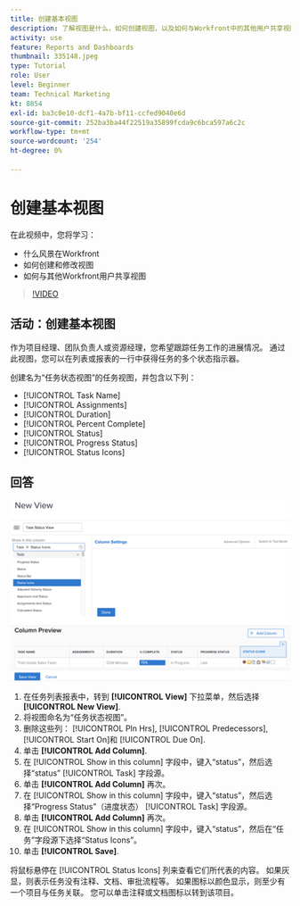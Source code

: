 ```yaml
---
title: 创建基本视图
description: 了解视图是什么，如何创建视图，以及如何与Workfront中的其他用户共享视图。
activity: use
feature: Reports and Dashboards
thumbnail: 335148.jpeg
type: Tutorial
role: User
level: Beginner
team: Technical Marketing
kt: 8854
exl-id: ba3c0e10-dcf1-4a7b-bf11-ccfed9040e6d
source-git-commit: 252ba3ba44f22519a35899fcda9c6bca597a6c2c
workflow-type: tm+mt
source-wordcount: '254'
ht-degree: 0%

---
```


# 创建基本视图

在此视频中，您将学习：

* 什么风景在Workfront
* 如何创建和修改视图
* 如何与其他Workfront用户共享视图

>[!VIDEO](https://video.tv.adobe.com/v/335148/?quality=12)

## 活动：创建基本视图

作为项目经理、团队负责人或资源经理，您希望跟踪任务工作的进展情况。 通过此视图，您可以在列表或报表的一行中获得任务的多个状态指示器。

创建名为“任务状态视图”的任务视图，并包含以下列：

* [!UICONTROL Task Name]
* [!UICONTROL Assignments]
* [!UICONTROL Duration]
* [!UICONTROL Percent Complete]
* [!UICONTROL Status]
* [!UICONTROL Progress Status]
* [!UICONTROL Status Icons]

## 回答

![用于创建新视图的屏幕图像](assets/view-exercise.png)

1. 在任务列表报表中，转到 **[!UICONTROL View]** 下拉菜单，然后选择 **[!UICONTROL New View]**.
1. 将视图命名为“任务状态视图”。
1. 删除这些列： [!UICONTROL Pln Hrs], [!UICONTROL Predecessors], [!UICONTROL Start On]和 [!UICONTROL Due On].
1. 单击 **[!UICONTROL Add Column]**.
1. 在 [!UICONTROL Show in this column] 字段中，键入“status”，然后选择“status” [!UICONTROL Task] 字段源。
1. 单击 **[!UICONTROL Add Column]** 再次。
1. 在 [!UICONTROL Show in this column] 字段中，键入“status”，然后选择“Progress Status”（进度状态） [!UICONTROL Task] 字段源。
1. 单击 **[!UICONTROL Add Column]** 再次。
1. 在 [!UICONTROL Show in this column] 字段中，键入“status”，然后在“任务”字段源下选择“Status Icons”。
1. 单击 **[!UICONTROL Save]**.

将鼠标悬停在 [!UICONTROL Status Icons] 列来查看它们所代表的内容。 如果灰显，则表示任务没有注释、文档、审批流程等。 如果图标以颜色显示，则至少有一个项目与任务关联。 您可以单击注释或文档图标以转到该项目。
